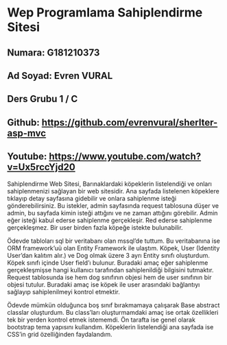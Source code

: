# Wep Programlama Sahiplendirme Sitesi
## Numara: G181210373
## Ad Soyad: Evren VURAL
## Ders Grubu 1 / C
## Github: https://github.com/evrenvural/sherlter-asp-mvc
## Youtube: https://www.youtube.com/watch?v=Ux5rccYjd20

Sahiplendirme Web Sitesi, Barınaklardaki köpeklerin listelendiği ve onları sahiplenmenizi sağlayan bir web sitesidir. Ana sayfada listelenen köpeklere tıklayıp detay sayfasına gidebilir ve onlara sahiplenme isteği gönderebilirsiniz. Bu istekler, admin sayfasında request tablosuna düşer ve admin, bu sayfada kimin isteği attığını ve ne zaman attığını görebilir. Admin eğer isteği kabul ederse sahiplenme gerçekleşir. Red ederse sahiplenme gerçekleşmez. Bir user birden fazla köpeğe istekte bulunabilir.

Ödevde tabloları sql bir veritabanı olan mssql’de tuttum. Bu veritabanına ise ORM framework’uü olan Entity Framework ile ulaştım. Köpek, User (Identity User’dan kalıtım alır.) ve Dog olmak üzere 3 ayrı Entity sınıfı oluşturdum. Köpek sınıfı içinde User field’ı bulunur. Buradaki amaç eğer sahiplenme gerçekleşmişse hangi kullanıcı tarafından sahiplenildiği bilgisini tutmaktır. Request tablosunda ise hem dog sınıfının objesi hem de user sınıfının bir objesi tutulur. Buradaki amaç ise köpek ile user arasındaki bağlantıyı sağlayıp sahiplenilmeyi kontrol etmektir.

Ödevde mümkün olduğunca boş sınıf bırakmamaya çalışarak Base abstract classlar oluşturdum. Bu class’ları oluşturmamdaki amaç ise ortak özellikleri tek bir yerden kontrol etmek istememdi.
Ön tarafta ise genel olarak bootstrap tema yapısını kullandım. Köpeklerin listelendiği ana sayfada ise CSS’in grid özelliğinden faydalandım.
